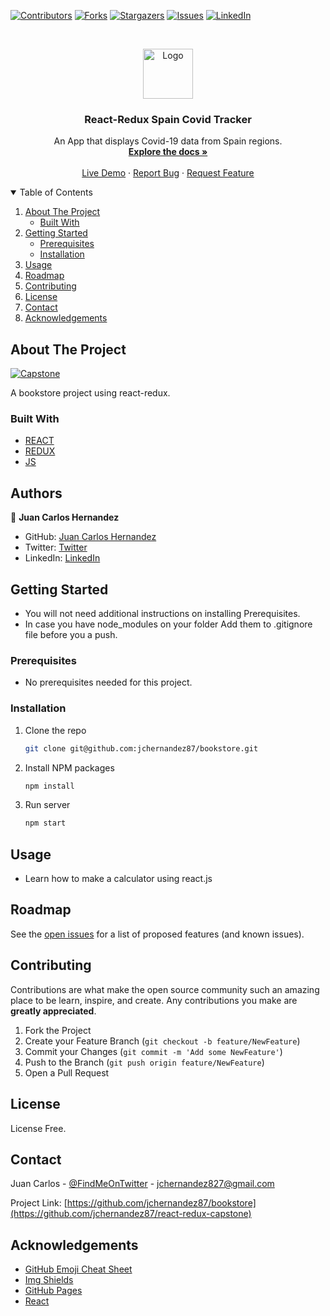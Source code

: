 [![Contributors][contributors-shield]][contributors-url]
[![Forks][forks-shield]][forks-url]
[![Stargazers][stars-shield]][stars-url]
[![Issues][issues-shield]][issues-url]
[![LinkedIn][linkedin-shield]][linkedin-url]



<br />
<p align="center">
  <a href="https://github.com/jchernandez87/react-redux-capstone">
    <img src="https://user-images.githubusercontent.com/44485810/121365647-71b70400-c8fe-11eb-8ca7-b8295f16c12a.png" alt="Logo" width="80" height="80">
  </a>

  <h3 align="center">React-Redux Spain Covid Tracker</h3>

  <p align="center">
    An App that displays Covid-19 data from Spain regions.
    <br />
    <a href="https://github.com/jchernandez87/react-redux-capstone"><strong>Explore the docs »</strong></a>
    <br />
    <br />
    <a href="https://sharp-edison-3d13a2.netlify.app/">Live Demo</a>
    ·
    <a href="https://github.com/jchernandez87/react-redux-capstone"/issues">Report Bug</a>
    ·
    <a href="https://github.com/jchernandez87/react-redux-capstone"/issues">Request Feature</a>
  </p>
</p>


<details open="open">
  <summary>Table of Contents</summary>
  <ol>
    <li>
      <a href="#about-the-project">About The Project</a>
      <ul>
        <li><a href="#built-with">Built With</a></li>
      </ul>
    </li>
    <li>
      <a href="#getting-started">Getting Started</a>
      <ul>
        <li><a href="#prerequisites">Prerequisites</a></li>
        <li><a href="#installation">Installation</a></li>
      </ul>
    </li>
    <li><a href="#usage">Usage</a></li>
    <li><a href="#roadmap">Roadmap</a></li>
    <li><a href="#contributing">Contributing</a></li>
    <li><a href="#license">License</a></li>
    <li><a href="#contact">Contact</a></li>
    <li><a href="#acknowledgements">Acknowledgements</a></li>
  </ol>
</details>


## About The Project

[![Capstone][product-screenshot]](https://sharp-edison-3d13a2.netlify.app/)

A bookstore project using react-redux.
### Built With

* [REACT](https://reactjs.org/)   
* [REDUX](https://redux.js.org/)                          
* [JS](https://www.javascript.com/)

## Authors

👤 **Juan Carlos Hernandez**

- GitHub: [Juan Carlos Hernandez](https://github.com/jchernandez87)
- Twitter: [Twitter](https://twitter.com/Juancar70771241)
- LinkedIn: [LinkedIn](https://www.linkedin.com/in/juan-carlos-hernandez-200a05175)

                                   
## Getting Started

* You will not need additional instructions on installing Prerequisites.
* In case you have node_modules on your folder Add them to .gitignore file before you a push.

### Prerequisites

* No prerequisites needed for this project.

### Installation
1. Clone the repo
   ```sh
   git clone git@github.com:jchernandez87/bookstore.git
   ```
2. Install NPM packages
   ```sh
   npm install
   ```
3. Run server
   ```sh
   npm start
   ```
                                   
## Usage

* Learn how to make a calculator using react.js


## Roadmap

See the [open issues](https://github.com/jchernandez87/react-redux-capstone/issues) for a list of proposed features (and known issues).


## Contributing

Contributions are what make the open source community such an amazing place to be learn, inspire, and create. Any contributions you make are **greatly appreciated**.

1. Fork the Project
2. Create your Feature Branch (`git checkout -b feature/NewFeature`)
3. Commit your Changes (`git commit -m 'Add some NewFeature'`)
4. Push to the Branch (`git push origin feature/NewFeature`)
5. Open a Pull Request

## License
                                   
License Free.

## Contact

Juan Carlos - [@FindMeOnTwitter](https://twitter.com/Juancar70771241) - jchernandez827@gmail.com

Project Link: [https://github.com/jchernandez87/bookstore](https://github.com/jchernandez87/react-redux-capstone)


## Acknowledgements
* [GitHub Emoji Cheat Sheet](https://www.webpagefx.com/tools/emoji-cheat-sheet)
* [Img Shields](https://shields.io)
* [GitHub Pages](https://pages.github.com)
* [React](https://reactjs.org/)


[contributors-shield]: https://img.shields.io/github/contributors/jchernandez87/react-redux-capstone?style=for-the-badge
[contributors-url]: https://github.com/jchernandez87/react-redux-capstone/graphs/contributors
[forks-shield]: https://img.shields.io/github/forks/jchernandez87/react-redux-capstone?style=for-the-badge
[forks-url]: https://github.com/jchernandez87/react-redux-capstone/network/members
[stars-shield]: https://img.shields.io/github/stars/jchernandez87/react-redux-capstone?style=for-the-badge
[stars-url]: https://github.com/jchernandez87/react-redux-capstone/stargazers
[issues-shield]: https://img.shields.io/github/issues/jchernandez87/react-redux-capstone?style=for-the-badge
[issues-url]: https://github.com/jchernandez87/react-redux-capstone/issues
[linkedin-shield]: https://img.shields.io/badge/-LinkedIn-black.svg?style=for-the-badge&logo=linkedin&colorB=555
[linkedin-url]: https://www.linkedin.com/in/juan-carlos-hernandez-200a05175
[product-screenshot]: https://user-images.githubusercontent.com/44485810/132767458-212c3352-9dba-46ff-a347-a87ab2153bc5.png


